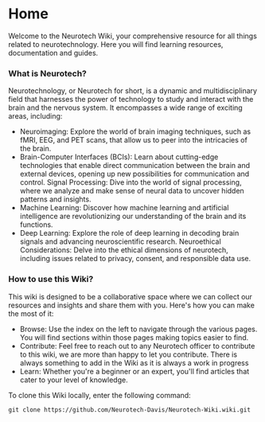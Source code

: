 # Home

Welcome to the Neurotech Wiki, your comprehensive resource for all things related to neurotechnology. Here you will find learning resources, documentation and guides. 

### What is Neurotech?

Neurotechnology, or Neurotech for short, is a dynamic and multidisciplinary field that harnesses the power of technology to study and interact with the brain and the nervous system. It encompasses a wide range of exciting areas, including:

* Neuroimaging: Explore the world of brain imaging techniques, such as fMRI, EEG, and PET scans, that allow us to peer into the intricacies of the brain.
* Brain-Computer Interfaces (BCIs): Learn about cutting-edge technologies that enable direct communication between the brain and external devices, opening up new possibilities for communication and control.
Signal Processing: Dive into the world of signal processing, where we analyze and make sense of neural data to uncover hidden patterns and insights.
* Machine Learning: Discover how machine learning and artificial intelligence are revolutionizing our understanding of the brain and its functions.
* Deep Learning: Explore the role of deep learning in decoding brain signals and advancing neuroscientific research.
Neuroethical Considerations: Delve into the ethical dimensions of neurotech, including issues related to privacy, consent, and responsible data use.

### How to use this Wiki?

This wiki is designed to be a collaborative space where we can collect our resources and insights and share them with you. Here's how you can make the most of it:

* Browse: Use the index on the left to navigate through the various pages. You will find sections within those pages making topics easier to find. 
* Contribute: Feel free to reach out to any Neurotech officer to contribute to this wiki, we are more than happy to let you contribute. There is always something to add in the Wiki as it is always a work in progress
* Learn: Whether you're a beginner or an expert, you'll find articles that cater to your level of knowledge. 

To clone this Wiki locally, enter the following command:

```
git clone https://github.com/Neurotech-Davis/Neurotech-Wiki.wiki.git
```


